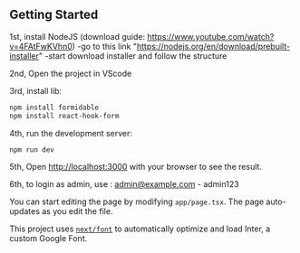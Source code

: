 ## Getting Started

1st, install NodeJS
(download guide: https://www.youtube.com/watch?v=4FAtFwKVhn0)
-go to this link "https://nodejs.org/en/download/prebuilt-installer"
-start download installer and follow the structure

2nd, Open the project in VScode

3rd, install lib:

```bash
npm install formidable
npm install react-hook-form
```

4th, run the development server:

```bash
npm run dev
```

5th, Open [http://localhost:3000](http://localhost:3000) with your browser to see the result.

6th, to login as admin, use : admin@example.com - admin123

You can start editing the page by modifying `app/page.tsx`. The page auto-updates as you edit the file.

This project uses [`next/font`](https://nextjs.org/docs/basic-features/font-optimization) to automatically optimize and load Inter, a custom Google Font.
